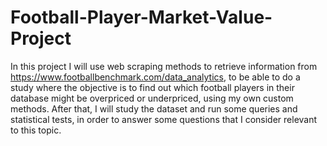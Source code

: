 # Football-Player-Market-Value-Project

In this project I will use web scraping methods to retrieve information from https://www.footballbenchmark.com/data_analytics, to be able to do a study where the objective is to find out which football players in their database might be overpriced or underpriced, using my own custom methods.
After that, I will study the dataset and run some queries and statistical tests, in order to answer some questions that I consider relevant to this topic.
